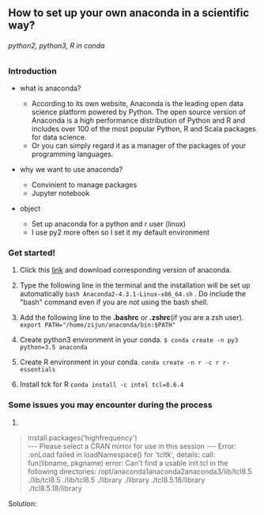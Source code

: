 ## How to set up your own anaconda in a scientific way?

###### python2, python3, R in conda

### Introduction

* what is anaconda?

  - According to its own website, Anaconda is the leading open data science platform powered by Python. The open source version of Anaconda is a high performance distribution of Python and R and includes over 100 of the most popular Python, R and Scala packages for data science.
  - Or you can simply regard it as a manager of the packages of your programming languages.

* why we want to use anaconda?

  - Convinient to manage packages
  - Jupyter notebook
 
* object
  - Set up anaconda for a python and r user (linux)
  - I use py2 more often so I set it my default environment

### Get started!

1. Click this [link](https://www.continuum.io/downloads) and download corresponding version of anaconda. 

2. Type the following line in the terminal and the installation will be set up automatically
        ```bash Anaconda2-4.3.1-Linux-x86_64.sh``` . 
    Do include the "bash" command even if you are not using the bash shell.

3. Add the following line to the **.bashrc** or **.zshrc**(if you are a zsh user).
        ```export PATH="/home/zijun/anaconda/bin:$PATH"```

4. Create python3 environment in your conda. 
        ```$ conda create -n py3 python=3.5 anaconda```

5. Create R environment in your conda.
        ```conda create -n r -c r r-essentials```
        
6. Install tck for R
        ```conda install -c intel tcl=8.6.4```

### Some issues you may encounter during the process
1.
> install.packages('highfrequency')  
--- Please select a CRAN mirror for use in this session ---
Error: .onLoad failed in loadNamespace() for 'tcltk', details:
call: fun(libname, pkgname)
error: Can't find a usable init.tcl in the following directories: 
/opt/anaconda1anaconda2anaconda3/lib/tcl8.5 ./lib/tcl8.5 ./lib/tcl8.5 ./library ./library ./tcl8.5.18/library ./tcl8.5.18/library

  Solution: 


